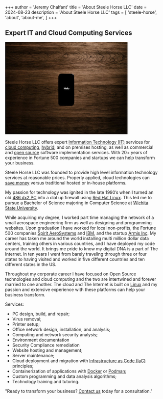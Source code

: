 +++
author = 'Jeremy Chalfant'
title = 'About Steele Horse LLC'
date = 2024-08-23
description = 'About Steele Horse LLC'
tags = [
  'steele-horse',
  'about',
  'about-me',
]
+++
## Expert IT and Cloud Computing Services

![Hello](hello.jpg#floatright)

Steele Horse LLC offers expert [Information Technology (IT)](https://en.wikipedia.org/wiki/Information_technology) services for [cloud computing](https://en.wikipedia.org/wiki/Cloud_computing), [hybrid](https://en.wikipedia.org/wiki/Cloud_computing#Hybrid), and on premises hosting, as well as commercial and [open source](https://en.wikipedia.org/wiki/Open-source_software) software implementation services.  With 20+ years of experience in Fortune 500 companies and startups we can help transform your business.

Steele Horse LLC was founded to provide high level information technology services at reasonable prices.   Properly applied, cloud technologies can [save money](https://technologyadvice.com/blog/information-technology/4-ways-cloud-computing-can-save-money/#:~:text=Cloud%20computing%20is%20cost%2Deffective,are%20all%20expenses%20that%20disappear.) versus traditional hosted or in-house platforms.

My passion for technology was ignited in the late 1990’s when I turned an old [486 dx2 PC](https://en.wikipedia.org/wiki/Intel_DX2) into a dial up firewall using [Red Hat Linux](https://en.wikipedia.org/wiki/Red_Hat_Linux).  This led me to pursue a Bachelor of Science majoring in Computer Science at [Wichita State University](https://wichita.edu).

While acquiring my degree, I worked part time managing the network of a small aerospace engineering firm as well as designing and programming websites.  Upon graduation I have worked for local non-profits, the Fortune 500 companies [Spirit AeroSystems](https://spiritaero.com) and [IBM](https://ibm.com), and the startup [Armis Inc](https://armis.com).  My career has taken me around the world installing multi million dollar data centers, training others in various countries, and I have deployed my code around the world.  It brings me pride to know my digital DNA is a part of The Internet.  In ten years I went from barely traveling through three or four states to having visited and worked in five different countries and ten different states in the US.

Throughout my corporate career I have focused on Open Source technologies and cloud computing and the two are intertwined and forever married to one another.  The cloud and The Internet is built on [Linux](https://en.wikipedia.org/wiki/Linux) and my passion and extensive experience with these platforms can help your business transform.

Services:
* PC design, build, and repair;
* Virus removal;
* Printer setup;
* Office network design, installation, and analysis;
* Computing and network security analysis;
* Environment documentation
* Security Compliance remediation
* Website hosting and management;
* Server maintenance;
* Cloud deployment and migration with [Infrastructure as Code (IaC)](https://en.wikipedia.org/wiki/Infrastructure_as_code) principles;
* Containerization of applications with [Docker](https://docker.io) or [Podman](https://podman.io);
* Custom programming and data analysis algorithms;
* Technology training and tutoring.

"Ready to transform your business? [Contact us](mailto:jeremy.chalfant@protonmail.com) today for a consultation."

